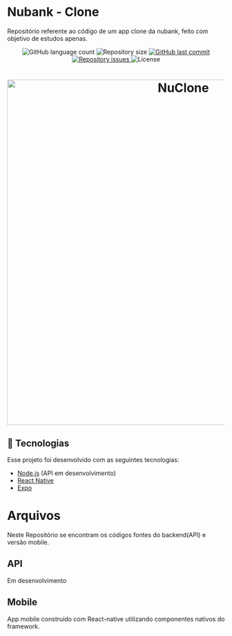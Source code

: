 # Nubank - Clone

Repositório referente ao código de um app clone da nubank, feito com objetivo de estudos apenas.
<p align="center">
  <img alt="GitHub language count" src="https://img.shields.io/github/languages/count/theguitarvity/nubank-clone">

  <img alt="Repository size" src="https://img.shields.io/github/repo-size/theguitarvity/nubank-clone">
  
  <a href="https://github.com/theguitarvity/nubank-clone/commits/master">
    <img alt="GitHub last commit" src="https://img.shields.io/github/last-commit/theguitarvity/nubank-clone">
  </a>

  <a href="https://github.com/theguitarvity/nubank-clone/issues">
    <img alt="Repository issues" src="https://img.shields.io/github/issues/theguitarvity/nubank-clone">
  </a>

  <img alt="License" src="https://img.shields.io/badge/license-MIT-brightgreen">
</p>

<h1 align="center">
    <img alt="NuClone" title="#nubank-clone" src="https://i.imgur.com/6ct2P8s.png" width="800px" />
</h1>

## :rocket: Tecnologias

Esse projeto foi desenvolvido com as seguintes tecnologias:

- [Node.js](https://nodejs.org/en/) (API em desenvolvimento)
- [React Native](https://facebook.github.io/react-native/)
- [Expo](https://expo.io/)



# Arquivos

Neste Repositório se encontram os códigos fontes do backend(API) e versão mobile.
## API
Em desenvolvimento

## Mobile

App mobile construído com React-native utilizando componentes nativos do framework.

